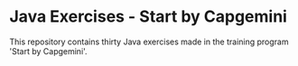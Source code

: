# Java Exercises - Start by Capgemini
This repository contains thirty Java exercises made in the training program 'Start by Capgemini'.
